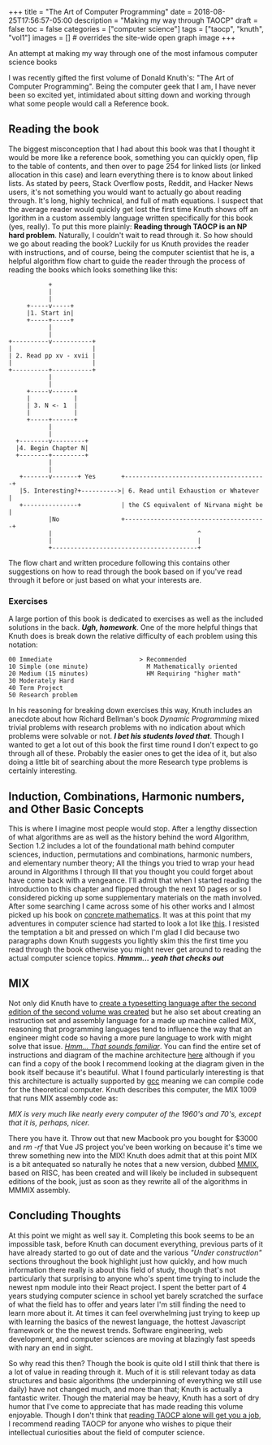 +++
title = "The Art of Computer Programming"
date = 2018-08-25T17:56:57-05:00
description = "Making my way through TAOCP"
draft = false
toc = false
categories = ["computer science"]
tags = ["taocp", "knuth", "vol1"]
images = [] # overrides the site-wide open graph image
+++

An attempt at making my way through one of the most infamous computer science books

I was recently gifted the first volume of Donald Knuth's: "The Art of Computer Programming". Being the computer geek that I am, I have never been so excited yet, intimidated about sitting down and working through what some people would call a Reference book.

<!--more-->

## Reading the book

The biggest misconception that I had about this book was that I thought it would be more like a reference book, something you can quickly open, flip to the table of contents, and then over to page 254 for linked lists (or linked allocation in this case) and learn everything there is to know about linked lists. As stated by peers, Stack Overflow posts, Reddit, and Hacker News users, it's not something you would want to actually go about reading through. It's long, highly technical, and full of math equations. I suspect that the average reader would quickly get lost the first time Knuth shows off an lgorithm in a custom assembly language written specifically for this book (yes, really). To put this more plainly: <b>Reading through TAOCP is an NP hard problem</b>. Naturally, I couldn't wait to read through it. So how should we go about reading the book? Luckily for us Knuth provides the reader with instructions, and of course, being the computer scientist that he is, a helpful algorithm flow chart to guide the reader through the process of reading the books which looks something like this:

```
           +
           |
           |
     +-----v-----+
     |1. Start in|
     +-----+-----+
           |
           |
+----------v-----------+
|                      |
| 2. Read pp xv - xvii |
|                      |
+----------+-----------+
           |
           |
     +-----v------+
     |            |
     | 3. N <- 1  |
     |            |
     +-----+------+
           |
           |
  +--------v---------+
  |4. Begin Chapter N|
  +--------+---------+
           |
           |
   +-------v-------+ Yes       +---------------------------------------+
   |5. Interesting?+---------->| 6. Read until Exhaustion or Whatever  |
   +---------------+           | the CS equivalent of Nirvana might be |
           |No                 +---------------------------------------+
           |                                        ^
           |                                        |
           +----------------------------------------+
```

The flow chart and written procedure following this contains other suggestions on how to read through the book based on if you've read through it before or just based on what your interests are.

### Exercises

A large portion of this book is dedicated to exercises as well as the included solutions in the back. <b><i>Ugh, homework</i></b>. One of the more helpful things that Knuth does is break down the relative difficulty of each problem using this notation:

```
00 Immediate                        > Recommended
10 Simple (one minute)                M Mathematically oriented
20 Medium (15 minutes)                HM Requiring "higher math"
30 Moderately Hard
40 Term Project 
50 Research problem
```

In his reasoning for breaking down exercises this way, Knuth includes an anecdote about how Richard Bellman's book <i>Dynamic Programming</i> mixed trivial problems with research problems with no indication about which problems were solvable or not. <b><i>I bet his students loved that</i></b>. Though I wanted to get a lot out of this book the first time round I don't expect to go through all of these. Probably the easier ones to get the idea of it, but also doing a little bit of searching about the more Research type problems is certainly interesting.

## Induction, Combinations, Harmonic numbers, and Other Basic Concepts

This is where I imagine most people would stop. After a lengthy dissection of what algorithms are as well as the history behind the word Algorithm, Section 1.2 includes a lot of the foundational math behind computer sciences, induction, permutations and combinations, harmonic numbers, and elementary number theory; All the things you tried to wrap your head around in Algorithms I through III that you thought you could forget about have come back with a vengeance. I'll admit that when I started reading the introduction to this chapter and flipped through the next 10 pages or so I considered picking up some supplementary materials on the math involved. After some searching I came across some of his other works and I almost picked up his book on [concrete mathematics](https://www.amazon.com/dp/0201558025/). It was at this point that my adventures in computer science had started to look a lot like [this](https://www.youtube.com/watch?v=AbSehcT19u0). I resisted the temptation a bit and pressed on which I'm glad I did because two paragraphs down Knuth suggests you lightly skim this the first time you read through the book otherwise you might never get around to reading the actual computer science topics. <b><i>Hmmm... yeah that checks out</i></b>

## MIX

Not only did Knuth have to [create a typesetting language after the second edition of the second volume was created](https://en.wikipedia.org/wiki/TeX#History) but he also set about creating an instruction set and assembly language for a made up machine called MIX, reasoning that programming languages tend to influence the way that an engineer might code so having a more pure language to work with might solve that issue. <i>[Hmm... That sounds familiar](https://www.youtube.com/watch?v=AbSehcT19u0)</i>. You can find the entire set of instructions and diagram of the machine architecture [here](https://en.wikipedia.org/wiki/MIX) although if you can find a copy of the book I recommend looking at the diagram given in the book itself because it's beautiful. What I found particularly interesting is that this architecture is actually supported by [gcc](https://gcc.gnu.org/onlinedocs/gcc/MMIX-Options.html) meaning we can compile code for the theoretical computer. Knuth describes this computer, the MIX 1009 that runs MIX assembly code as:

<i>MIX is very much like nearly every computer of the 1960's and 70's, except that it is, perhaps, nicer.</i>

There you have it. Throw out that new Macbook pro you bought for $3000 and <i>rm -rf</i> that Vue JS project you've been working on because it's time we threw something new into the MIX! Knuth does admit that at this point MIX is a bit antequated so naturally he notes that a new version, dubbed [MMIX](http://mmix.cs.hm.edu/index.html), based on RISC, has been created and will likely be included in subsequent editions of the book, just as soon as they rewrite all of the algorithms in MMMIX assembly.

## Concluding Thoughts

At this point we might as well say it. Completing this book seems to be an impossible task, before Knuth can document everything, previous parts of it have already started to go out of date and the various <i>"Under construction"</i> sections throughout the book highlight just how quickly, and how much information there really is about this field of study, though that's not particularly that surprising to anyone who's spent time trying to include the newest npm module into their React project. I spent the better part of 4 years studying computer science in school yet barely scratched the surface of what the field has to offer and years later I'm still finding the need to learn more about it. At times it can feel overwhelming just trying to keep up with learning the basics of the newest language, the hottest Javascript framework or the the newest trends. Software engineering, web development, and computer sciences are moving at blazingly fast speeds with nary an end in sight. 

So why read this then? Though the book is quite old I still think that there is a lot of value in reading through it. Much of it is still relevant today as data structures and basic algorithms (the underpinning of everything we still use daily) have not changed much, and more than that; Knuth is actually a fantastic writer. Though the material may be heavy, Knuth has a sort of dry humor that I've come to appreciate that has made reading this volume enjoyable. Though I don't think that [reading TAOCP alone will get you a job](https://www.businessinsider.com/bill-gates-loves-donald-knuth-the-art-of-computer-programming-2016-4), I recommend reading TAOCP for anyone who wishes to pique their intellectual curiosities about the field of computer science.